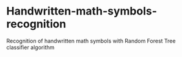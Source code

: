 # Handwritten-math-symbols-recognition
Recognition of handwritten math symbols with Random Forest Tree classifier algorithm


